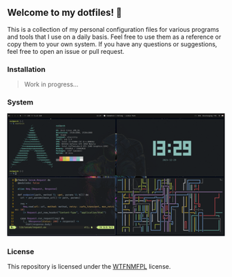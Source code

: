 ## Welcome to my dotfiles! 🐧

This is a collection of my personal configuration files for various programs and tools that I use on a daily basis. Feel free to use them as a reference or copy them to your own system. If you have any questions or suggestions, feel free to open an issue or pull request.

### Installation

> Work in progress...

### System

![2024-12-29](.github/assets/2024-12-29.png)

### License

This repository is licensed under the [WTFNMFPL](LICENSE) license.
